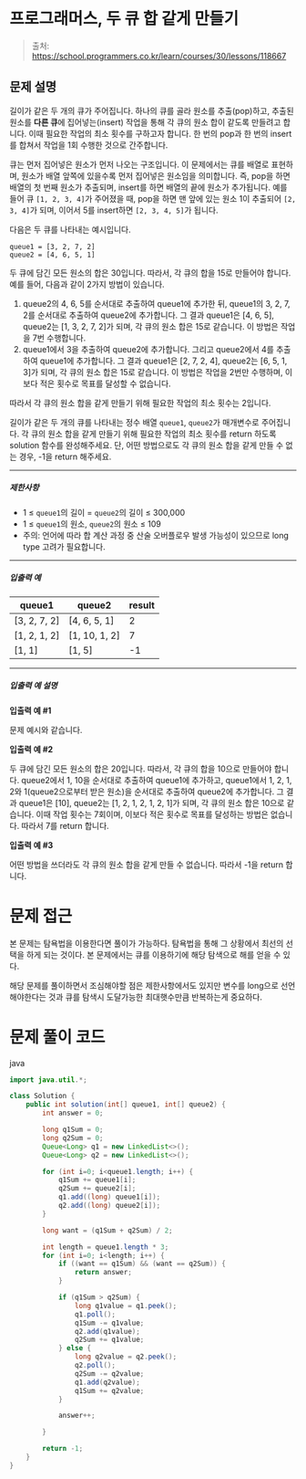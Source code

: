 # 프로그래머스, 두 큐 합 같게 만들기

> 출처: https://school.programmers.co.kr/learn/courses/30/lessons/118667

## 문제 설명

길이가 같은 두 개의 큐가 주어집니다. 하나의 큐를 골라 원소를 추출(pop)하고, 추출된 원소를 **다른 큐**에 집어넣는(insert) 작업을 통해 각 큐의 원소 합이 같도록 만들려고 합니다. 이때 필요한 작업의 최소 횟수를 구하고자 합니다. 한 번의 pop과 한 번의 insert를 합쳐서 작업을 1회 수행한 것으로 간주합니다.

큐는 먼저 집어넣은 원소가 먼저 나오는 구조입니다. 이 문제에서는 큐를 배열로 표현하며, 원소가 배열 앞쪽에 있을수록 먼저 집어넣은 원소임을 의미합니다. 즉, pop을 하면 배열의 첫 번째 원소가 추출되며, insert를 하면 배열의 끝에 원소가 추가됩니다. 예를 들어 큐 `[1, 2, 3, 4]`가 주어졌을 때, pop을 하면 맨 앞에 있는 원소 1이 추출되어 `[2, 3, 4]`가 되며, 이어서 5를 insert하면 `[2, 3, 4, 5]`가 됩니다.

다음은 두 큐를 나타내는 예시입니다.

    queue1 = [3, 2, 7, 2]
    queue2 = [4, 6, 5, 1]

두 큐에 담긴 모든 원소의 합은 30입니다. 따라서, 각 큐의 합을 15로 만들어야 합니다. 예를 들어, 다음과 같이 2가지 방법이 있습니다.

1.  queue2의 4, 6, 5를 순서대로 추출하여 queue1에 추가한 뒤, queue1의 3, 2, 7, 2를 순서대로 추출하여 queue2에 추가합니다. 그 결과 queue1은 \[4, 6, 5\], queue2는 \[1, 3, 2, 7, 2\]가 되며, 각 큐의 원소 합은 15로 같습니다. 이 방법은 작업을 7번 수행합니다.
2.  queue1에서 3을 추출하여 queue2에 추가합니다. 그리고 queue2에서 4를 추출하여 queue1에 추가합니다. 그 결과 queue1은 \[2, 7, 2, 4\], queue2는 \[6, 5, 1, 3\]가 되며, 각 큐의 원소 합은 15로 같습니다. 이 방법은 작업을 2번만 수행하며, 이보다 적은 횟수로 목표를 달성할 수 없습니다.

따라서 각 큐의 원소 합을 같게 만들기 위해 필요한 작업의 최소 횟수는 2입니다.

길이가 같은 두 개의 큐를 나타내는 정수 배열 `queue1`, `queue2`가 매개변수로 주어집니다. 각 큐의 원소 합을 같게 만들기 위해 필요한 작업의 최소 횟수를 return 하도록 solution 함수를 완성해주세요. 단, 어떤 방법으로도 각 큐의 원소 합을 같게 만들 수 없는 경우, -1을 return 해주세요.

---

##### 제한사항

-   1 ≤ `queue1`의 길이 = `queue2`의 길이 ≤ 300,000
-   1 ≤ `queue1`의 원소, `queue2`의 원소 ≤ 109
-   주의: 언어에 따라 합 계산 과정 중 산술 오버플로우 발생 가능성이 있으므로 long type 고려가 필요합니다.

---

##### 입출력 예

| queue1         | queue2          | result |
| -------------- | --------------- | ------ |
| \[3, 2, 7, 2\] | \[4, 6, 5, 1\]  | 2      |
| \[1, 2, 1, 2\] | \[1, 10, 1, 2\] | 7      |
| \[1, 1\]       | \[1, 5\]        | -1     |

---

##### 입출력 예 설명

**입출력 예 #1**

문제 예시와 같습니다.

**입출력 예 #2**

두 큐에 담긴 모든 원소의 합은 20입니다. 따라서, 각 큐의 합을 10으로 만들어야 합니다. queue2에서 1, 10을 순서대로 추출하여 queue1에 추가하고, queue1에서 1, 2, 1, 2와 1(queue2으로부터 받은 원소)을 순서대로 추출하여 queue2에 추가합니다. 그 결과 queue1은 \[10\], queue2는 \[1, 2, 1, 2, 1, 2, 1\]가 되며, 각 큐의 원소 합은 10으로 같습니다. 이때 작업 횟수는 7회이며, 이보다 적은 횟수로 목표를 달성하는 방법은 없습니다. 따라서 7를 return 합니다.

**입출력 예 #3**

어떤 방법을 쓰더라도 각 큐의 원소 합을 같게 만들 수 없습니다. 따라서 -1을 return 합니다.

# 문제 접근

본 문제는 탐욕법을 이용한다면 풀이가 가능하다. 탐욕법을 통해 그 상황에서 최선의 선택을 하게 되는 것이다. 본 문제에서는 큐를 이용하기에 해당 탐색으로 해를 얻을 수 있다.

해당 문제를 풀이하면서 조심해야할 점은 제한사항에서도 있지만 변수를 long으로 선언해야한다는 것과 큐를 탐색시 도달가능한 최대햇수만큼 반복하는게 중요하다.

# 문제 풀이 코드

java

```java
import java.util.*;

class Solution {
    public int solution(int[] queue1, int[] queue2) {
        int answer = 0;

        long q1Sum = 0;
        long q2Sum = 0;
        Queue<Long> q1 = new LinkedList<>();
        Queue<Long> q2 = new LinkedList<>();

        for (int i=0; i<queue1.length; i++) {
            q1Sum += queue1[i];
            q2Sum += queue2[i];
            q1.add((long) queue1[i]);
            q2.add((long) queue2[i]);
        }

        long want = (q1Sum + q2Sum) / 2;

        int length = queue1.length * 3;
        for (int i=0; i<length; i++) {
            if ((want == q1Sum) && (want == q2Sum)) {
                return answer;
            }

            if (q1Sum > q2Sum) {
                long q1value = q1.peek();
                q1.poll();
                q1Sum -= q1value;
                q2.add(q1value);
                q2Sum += q1value;
            } else {
                long q2value = q2.peek();
                q2.poll();
                q2Sum -= q2value;
                q1.add(q2value);
                q1Sum += q2value;
            }

            answer++;

        }

        return -1;
    }
}
```
